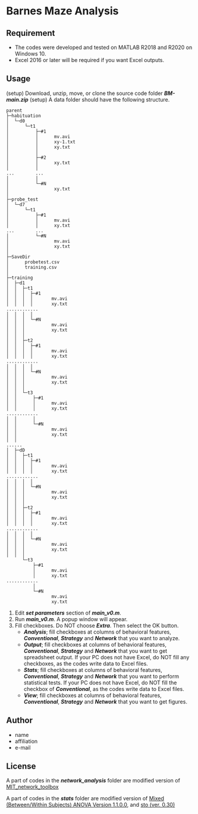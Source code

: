 # Barnes Maze Analysis

## Requirement
* The codes were developed and tested on MATLAB R2018 and R2020 on Windows 10.
* Excel 2016 or later will be required if you want Excel outputs.


## Usage
(setup) Download, unzip, move, or clone the source code folder ***BM-main.zip***
(setup) A data folder should have the following structure.

```
parent
├─habituation
│  └─d0
│      └─t1
│          ├─#1
│          │      mv.avi
│          │      xy-1.txt
│          │      xy.txt
│          │
│          ├─#2
│          │      xy.txt
│          │
...        ...
│          │
│          └─#N
│                 xy.txt
│
├─probe_test
│  └─d7
│      └─t1
│          ├─#1
│          │      mv.avi
│          │      xy.txt
...        ...
│          └─#N
│                 mv.avi
│                 xy.txt
│
├─SaveDir
│      probetest.csv
│      training.csv
│
├─training
│  ├─d1
│  │  ├─t1
│  │  │  ├─#1
│  │  │  │       mv.avi
│  │  │  │       xy.txt
............
│  │  │  │
│  │  │  └─#N
│  │  │          mv.avi
│  │  │          xy.txt
│  │  │
│  │  ├─t2
│  │  │  ├─#1
│  │  │  │       mv.avi
│  │  │  │       xy.txt
............
│  │  │  │
│  │  │  └─#N
│  │  │          mv.avi
│  │  │          xy.txt
│  │  │
│  │  └─t3
│  │      ├─#1
│  │      │      mv.avi
│  │      │      xy.txt
............
│  │      │
│  │      └─#N
│  │             mv.avi
│  │             xy.txt
│  │
......
│  ├─dD
│  │  ├─t1
│  │  │  ├─#1
│  │  │  │       mv.avi
│  │  │  │       xy.txt
............
│  │  │  │
│  │  │  └─#N
│  │  │          mv.avi
│  │  │          xy.txt
│  │  │
│  │  ├─t2
│  │  │  ├─#1
│  │  │  │       mv.avi
│  │  │  │       xy.txt
............
│  │  │  │
│  │  │  └─#N
│  │  │          mv.avi
│  │  │          xy.txt
│  │  │
      └─t3
          ├─#1
          │      mv.avi
          │      xy.txt
............
          │
          └─#N
                 mv.avi
                 xy.txt
```


1. Edit ***set parameters*** section of ***main_v0.m***.
2. Run ***main_v0.m***. A popup window will appear.
3. Fill checkboxes. Do NOT choose ***Extra***. Then select the OK button.
    * ***Analysis***; fill checkboxes at columns of behavioral features, ***Conventional***, ***Strategy*** and ***Network*** that you want to analyze.
    * ***Output***; fill checkboxes at columns of behavioral features, ***Conventional***, ***Strategy*** and ***Network*** that you want to get spreadsheet output. If your PC does not have Excel, do NOT fill any checkboxes, as the codes write data to Excel files.
    * ***Stats***; fill checkboxes at columns of behavioral features, ***Conventional***, ***Strategy*** and ***Network*** that you want to perform statistical tests. If your PC does not have Excel, do NOT fill the checkbox of ***Conventional***, as the codes write data to Excel files.
    * ***View***; fill checkboxes at columns of behavioral features, ***Conventional***, ***Strategy*** and ***Network*** that you want to get figures.

 
## Author

* name
* affiliation
* e-mail
 
## License
A part of codes in the ***network_analysis*** folder are modified version of [MIT_network_toolbox](https://github.com/cliffordlab/MIT_network_toolbox.git)

A part of codes in the ***stats*** folder are modified version of [Mixed (Between/Within Subjects) ANOVA Version 1.1.0.0](https://uk.mathworks.com/matlabcentral/fileexchange/27080-mixed-between-within-subjects-anova), and [sto (ver. 0.30)](https://rnpsychology.org/sto/)
